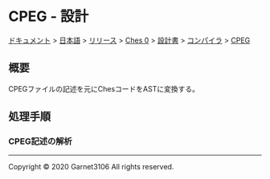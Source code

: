 # CPEG - 設計

[ドキュメント](../../../../../../index.md) > [日本語](../../../../../index.md) > [リリース](../../../../index.md) > [Ches 0](../../../index.md) > [設計書](../../index.md) > [コンパイラ](../index.md) > [CPEG](./index.md)

## 概要

CPEGファイルの記述を元にChesコードをASTに変換する。

## 処理手順

### CPEG記述の解析

---

Copyright © 2020 Garnet3106 All rights reserved.
